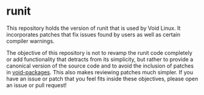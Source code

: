 # runit

This repository holds the version of runit that is used by Void Linux. It
incorporates patches that fix issues found by users as well as certain compiler
warnings.

The objective of this repository is not to revamp the runit code completely or
add functionality that detracts from its simplicity, but rather to provide a
canonical version of the source code and to avoid the inclusion of patches in
[void-packages](https://github.com/void-linux/void-packages). This also makes
reviewing patches much simpler. If you have an issue or patch that you feel fits
inside these objectives, please open an issue or pull request!
